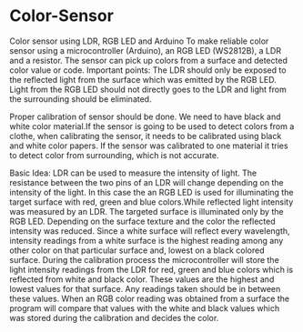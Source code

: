 # Color-Sensor
Color sensor using LDR, RGB LED and Arduino
To make reliable color sensor using a microcontroller (Arduino), an RGB LED (WS2812B), a LDR and a  resistor. The sensor can pick up colors from a surface and detected color value or code.
Important points:
The LDR should only be exposed to the reflected light from the surface which was emitted by the RGB LED.
Light from the RGB LED should not directly goes to the LDR and light from the surrounding should be eliminated.

Proper calibration of sensor should be done.
We need to have black and white color material.If the sensor is going to be used to detect colors from a clothe, when calibrating the sensor, it needs to be calibrated using black and white color papers. If the sensor was calibrated to one material it tries to detect color from surrounding, which is not accurate.

Basic Idea:
LDR can be used to measure the intensity of light. The resistance between the two pins of an LDR will change depending on the intensity of the light. In this case the an RGB LED is used for illuminating the target surface with red, green and blue colors.While reflected light intensity was measured by an LDR.
The targeted surface is illuminated only by the RGB LED. Depending on the surface texture and the color the reflected intensity was reduced. Since a white surface will reflect every wavelength, intensity readings from a white surface is the highest reading among any other color on that particular surface and, lowest on a black colored surface.
During the calibration process the microcontroller will store the light intensity readings from the LDR for red, green and blue colors which is reflected from white and black color. These values are the highest and lowest values for that surface. Any readings taken should be in between these values.
When an RGB color reading was obtained from a surface the program will compare that values with the white and black values which was stored during the calibration and decides the color.
